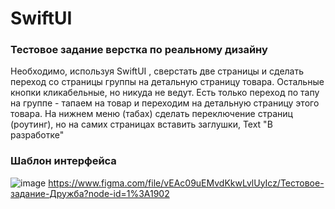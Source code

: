 # SwiftUI
### Тестовое задание верстка по реальному дизайну
Необходимо, используя SwiftUI , сверстать две страницы и сделать переход со страницы группы на детальную страницу товара. Остальные кнопки кликабельные, но никуда не ведут. Есть только переход по тапу на группе - тапаем на товар и переходим на детальную страницу этого товара. На нижнем меню (табах) сделать переключение страниц (роутинг), но на самих страницах вставить заглушки, Text "В разработке"

### Шаблон интерфейса
![image](https://user-images.githubusercontent.com/84727862/171382726-ccb18e58-35c7-425f-b945-28d66863a6d6.png)
https://www.figma.com/file/vEAc09uEMvdKkwLvlUyIcz/Тестовое-задание-Дружба?node-id=1%3A1902

